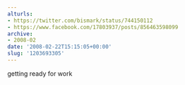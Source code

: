 ```yaml
---
alturls:
- https://twitter.com/bismark/status/744150112
- https://www.facebook.com/17803937/posts/856463598099
archive:
- 2008-02
date: '2008-02-22T15:15:05+00:00'
slug: '1203693305'
---
```


getting ready for work

